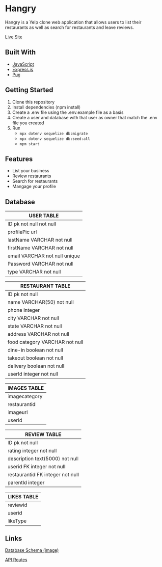 
# Hangry

Hangry is a Yelp clone web application that allows users to list their restaurants as well as search for restaurants and leave reviews.

[Live Site](https://hangry-yelp-clone.herokuapp.com/)


## Built With

* [JavaScript](https://www.javascript.com/)
* [Express.js](https://expressjs.com/)
* [Pug](https://pugjs.org/api/getting-started.html)


## Getting Started

1. Clone this repository
2. Install dependencies (npm install)
3. Create a .env file using the .env.example file as a basis
4. Create a user and database with that user as owner that match the .env file you created
5. Run
    * `npx dotenv sequelize db:migrate`
    * `npx dotenv sequelize db:seed:all`
    * `npm start`


## Features
* List your business
* Review restaurants
* Search for restaurants
* Mangage your profile


## Database


| USER TABLE |
| ---------  |
| ID  pk not null not null   |
| profilePic url  |
| lastName  VARCHAR not null|
| firstName VARCHAR not null|
| email  VARCHAR  not null unique |
| Password  VARCHAR not null|
| type VARCHAR not null |



| RESTAURANT TABLE  |
|-------------------|
| ID pk not null    |
| name  VARCHAR(50) not null |
| phone integer            |
| city VARCHAR not null  |
| state VARCHAR not null    |
| address VARCHAR not null |
| food category VARCHAR not null |
| dine-in boolean not null|
| takeout boolean not null |
| delivery boolean not null |
| userId integer not null |



| IMAGES TABLE |
|--------------|
| imagecategory|
| restaurantid |
| imageurl     |
| userId      |



| REVIEW TABLE |
|--------------|
| ID pk not null |
| rating integer not null|
| description text(5000) not null |
| userid FK integer not null    |
| restaurantid FK integer not null |
| parentId integer |



| LIKES TABLE |
|-------------|
| reviewid |
| userid |
| likeType |



## Links

[Database Schema (image)](/documentation/DBschema.png)

[API Routes](/documentation/apiRoutes.md)
